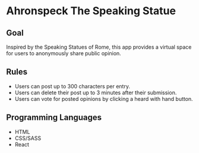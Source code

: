 # Ahronspeck The Speaking Statue

## Goal

Inspired by the Speaking Statues of Rome, this app provides a virtual space for users to anonymously share public opinion. 

## Rules

- Users can post up to 300 characters per entry.
- Users can delete their post up to 3 minutes after their submission.
- Users can vote for posted opinions by clicking a heard with hand button.

## Programming Languages

- HTML
- CSS/SASS
- React